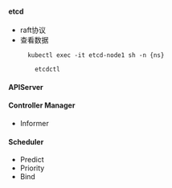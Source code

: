 
#### etcd
- raft协议
- 查看数据
  ```
    kubectl exec -it etcd-node1 sh -n {ns}
  
      etcdctl 
  ``` 
  
#### APIServer

#### Controller Manager
- Informer

#### Scheduler
- Predict
- Priority
- Bind